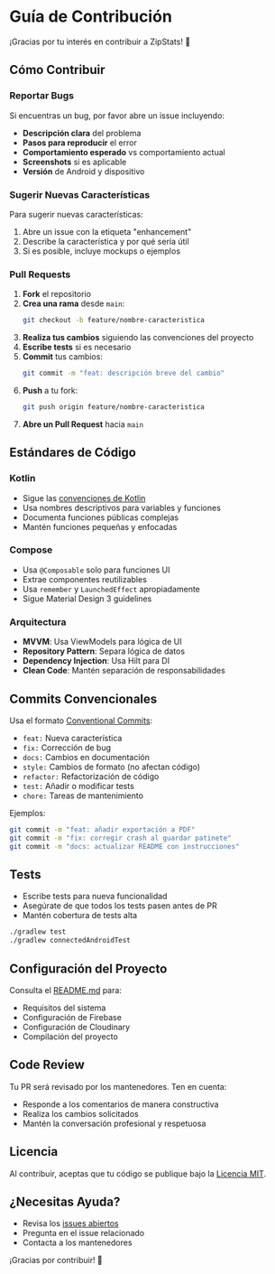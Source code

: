 # Guía de Contribución

¡Gracias por tu interés en contribuir a ZipStats! 🎉

## Cómo Contribuir

### Reportar Bugs

Si encuentras un bug, por favor abre un issue incluyendo:

- **Descripción clara** del problema
- **Pasos para reproducir** el error
- **Comportamiento esperado** vs comportamiento actual
- **Screenshots** si es aplicable
- **Versión** de Android y dispositivo

### Sugerir Nuevas Características

Para sugerir nuevas características:

1. Abre un issue con la etiqueta "enhancement"
2. Describe la característica y por qué sería útil
3. Si es posible, incluye mockups o ejemplos

### Pull Requests

1. **Fork** el repositorio
2. **Crea una rama** desde `main`:
   ```bash
   git checkout -b feature/nombre-caracteristica
   ```
3. **Realiza tus cambios** siguiendo las convenciones del proyecto
4. **Escribe tests** si es necesario
5. **Commit** tus cambios:
   ```bash
   git commit -m "feat: descripción breve del cambio"
   ```
6. **Push** a tu fork:
   ```bash
   git push origin feature/nombre-caracteristica
   ```
7. **Abre un Pull Request** hacia `main`

## Estándares de Código

### Kotlin

- Sigue las [convenciones de Kotlin](https://kotlinlang.org/docs/coding-conventions.html)
- Usa nombres descriptivos para variables y funciones
- Documenta funciones públicas complejas
- Mantén funciones pequeñas y enfocadas

### Compose

- Usa `@Composable` solo para funciones UI
- Extrae componentes reutilizables
- Usa `remember` y `LaunchedEffect` apropiadamente
- Sigue Material Design 3 guidelines

### Arquitectura

- **MVVM**: Usa ViewModels para lógica de UI
- **Repository Pattern**: Separa lógica de datos
- **Dependency Injection**: Usa Hilt para DI
- **Clean Code**: Mantén separación de responsabilidades

## Commits Convencionales

Usa el formato [Conventional Commits](https://www.conventionalcommits.org/):

- `feat:` Nueva característica
- `fix:` Corrección de bug
- `docs:` Cambios en documentación
- `style:` Cambios de formato (no afectan código)
- `refactor:` Refactorización de código
- `test:` Añadir o modificar tests
- `chore:` Tareas de mantenimiento

Ejemplos:
```bash
git commit -m "feat: añadir exportación a PDF"
git commit -m "fix: corregir crash al guardar patinete"
git commit -m "docs: actualizar README con instrucciones"
```

## Tests

- Escribe tests para nueva funcionalidad
- Asegúrate de que todos los tests pasen antes de PR
- Mantén cobertura de tests alta

```bash
./gradlew test
./gradlew connectedAndroidTest
```

## Configuración del Proyecto

Consulta el [README.md](README.md) para:
- Requisitos del sistema
- Configuración de Firebase
- Configuración de Cloudinary
- Compilación del proyecto

## Code Review

Tu PR será revisado por los mantenedores. Ten en cuenta:

- Responde a los comentarios de manera constructiva
- Realiza los cambios solicitados
- Mantén la conversación profesional y respetuosa

## Licencia

Al contribuir, aceptas que tu código se publique bajo la [Licencia MIT](LICENSE).

## ¿Necesitas Ayuda?

- Revisa los [issues abiertos](../../issues)
- Pregunta en el issue relacionado
- Contacta a los mantenedores

¡Gracias por contribuir! 🚀


